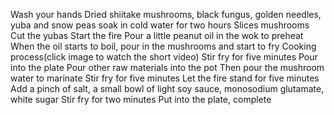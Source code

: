 
Wash your hands
Dried shiitake mushrooms, black fungus, golden needles, yuba and snow peas soak in cold water for two hours
Slices mushrooms 
Cut the yubas 
Start the fire
Pour a little peanut oil in the wok to preheat
When the oil starts to boil, pour in the mushrooms and start to fry
Cooking process(click image to watch the short video)
Stir fry for five minutes
Pour into the plate
Pour other raw materials into the pot
Then pour the mushroom water to marinate
Stir fry for five minutes
Let the fire stand for five minutes
Add a pinch of salt, a small bowl of light soy sauce, monosodium glutamate, white sugar
Stir fry for two minutes
Put into the plate, complete
